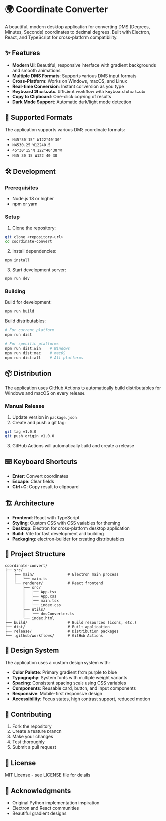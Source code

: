 # 🌍 Coordinate Converter

A beautiful, modern desktop application for converting DMS (Degrees, Minutes, Seconds) coordinates to decimal degrees. Built with Electron, React, and TypeScript for cross-platform compatibility.

## ✨ Features

- **Modern UI**: Beautiful, responsive interface with gradient backgrounds and smooth animations
- **Multiple DMS Formats**: Supports various DMS input formats
- **Cross-Platform**: Works on Windows, macOS, and Linux
- **Real-time Conversion**: Instant conversion as you type
- **Keyboard Shortcuts**: Efficient workflow with keyboard shortcuts
- **Copy to Clipboard**: One-click copying of results
- **Dark Mode Support**: Automatic dark/light mode detection

## 🚀 Supported Formats

The application supports various DMS coordinate formats:

- `N45°30'15" W122°40'30"`
- `N4530.25 W12240.5`
- `45°30'15"N 122°40'30"W`
- `N45 30 15 W122 40 30`

## 🛠️ Development

### Prerequisites

- Node.js 18 or higher
- npm or yarn

### Setup

1. Clone the repository:
```bash
git clone <repository-url>
cd coordinate-convert
```

2. Install dependencies:
```bash
npm install
```

3. Start development server:
```bash
npm run dev
```

### Building

Build for development:
```bash
npm run build
```

Build distributables:
```bash
# For current platform
npm run dist

# For specific platforms
npm run dist:win    # Windows
npm run dist:mac    # macOS
npm run dist:all    # All platforms
```

## 📦 Distribution

The application uses GitHub Actions to automatically build distributables for Windows and macOS on every release.

### Manual Release

1. Update version in `package.json`
2. Create and push a git tag:
```bash
git tag v1.0.0
git push origin v1.0.0
```
3. GitHub Actions will automatically build and create a release

## ⌨️ Keyboard Shortcuts

- **Enter**: Convert coordinates
- **Escape**: Clear fields
- **Ctrl+C**: Copy result to clipboard

## 🏗️ Architecture

- **Frontend**: React with TypeScript
- **Styling**: Custom CSS with CSS variables for theming
- **Desktop**: Electron for cross-platform desktop application
- **Build**: Vite for fast development and building
- **Packaging**: electron-builder for creating distributables

## 📁 Project Structure

```
coordinate-convert/
├── src/
│   ├── main/               # Electron main process
│   │   └── main.ts
│   └── renderer/           # React frontend
│       ├── src/
│       │   ├── App.tsx
│       │   ├── App.css
│       │   ├── main.tsx
│       │   └── index.css
│       ├── utils/
│       │   └── dmsConverter.ts
│       └── index.html
├── build/                  # Build resources (icons, etc.)
├── dist/                   # Built application
├── release/                # Distribution packages
└── .github/workflows/      # GitHub Actions
```

## 🎨 Design System

The application uses a custom design system with:

- **Color Palette**: Primary gradient from purple to blue
- **Typography**: System fonts with multiple weight variants
- **Spacing**: Consistent spacing scale using CSS variables
- **Components**: Reusable card, button, and input components
- **Responsive**: Mobile-first responsive design
- **Accessibility**: Focus states, high contrast support, reduced motion

## 🤝 Contributing

1. Fork the repository
2. Create a feature branch
3. Make your changes
4. Test thoroughly
5. Submit a pull request

## 📄 License

MIT License - see LICENSE file for details

## 🙏 Acknowledgments

- Original Python implementation inspiration
- Electron and React communities
- Beautiful gradient designs
